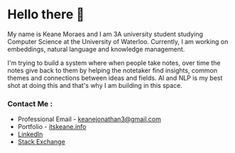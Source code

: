 # Hello there 👋 

My name is Keane Moraes and I am 3A university student studying Computer Science at the University of Waterloo. Currently, I am working on embeddings, natural language and knowledge management. 

I'm trying to build a system where when people take notes, over time the notes give back to them by helping the notetaker find insights, common themes and connections between ideas and fields. AI and NLP is my best shot at doing this and that's why I am building in this space. 

### Contact Me :
* Professional Email - [keanejonathan3@gmail.com](mailto:keanejonathan3@gmail.com)
* Portfolio - [itskeane.info](https://itskeane.info)
* [LinkedIn](https://www.linkedin.com/in/keane-j-moraes-2003/)  
* [Stack Exchange](https://stackexchange.com/users/14957124/keane-jonathan)  
